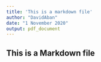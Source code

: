 ```yaml
---
title: 'This is a markdown file'
author: "DavidAban"
date: "1 November 2020"
output: pdf_document
---
```


## This is a Markdown file